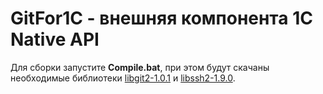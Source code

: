 # GitFor1C - внешняя компонента 1С Native API

Для сборки запустите **Compile.bat**, при этом будут скачаны необходимые библиотеки
[libgit2-1.0.1](https://libgit2.org/) и [libssh2-1.9.0](https://www.libssh2.org/).
